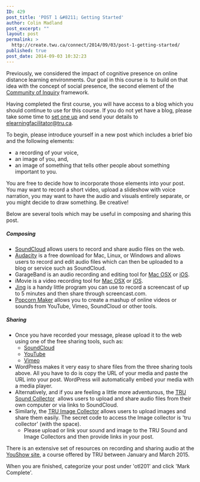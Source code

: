 ```yaml
---
ID: 429
post_title: 'POST 1 &#8211; Getting Started'
author: Colin Madland
post_excerpt: ""
layout: post
permalink: >
  http://create.twu.ca/connect/2014/09/03/post-1-getting-started/
published: true
post_date: 2014-09-03 10:32:23
---
```

Previously, we considered the impact of cognitive presence on online distance learning environments. Our goal in this course is  to build on that idea with the concept of social presence, the second element of the <a href="http://coi.athabascau.ca"  rel="noopener noreferrer">Community of Inquiry</a> framework.

Having completed the first course, you will have access to a blog which you should continue to use for this course. If you do not yet have a blog, please take some time to <a title="Participate" href="http://courses.olblogs.tru.ca/facdev/participate/"  rel="noopener noreferrer">set one up</a> and send your details to elearningfacilitator@tru.ca.

To begin, please introduce yourself in a new post which includes a brief bio and the following elements:
<ul>
	<li>a recording of your voice,</li>
	<li>an image of you, and,</li>
	<li>an image of something that tells other people about something important to you.</li>
</ul>
You are free to decide how to incorporate those elements into your post. You may want to record a short video, upload a slideshow with voice narration, you may want to have the audio and visuals entirely separate, or you might decide to draw something. Be creative!

Below are several tools which may be useful in composing and sharing this post.
<h5>Composing</h5>
<ul>
	<li><a href="http://soundcloud.com"  rel="noopener noreferrer">SoundCloud</a> allows users to record and share audio files on the web.</li>
	<li><a href="http://audacity.sourceforge.net/"  rel="noopener noreferrer">Audacity</a> is a free download for Mac, Linux, or Windows and allows users to record and edit audio files which can then be uploaded to a blog or service such as SoundCloud.</li>
	<li>GarageBand is an audio recording and editing tool for <a href="https://itunes.apple.com/ca/app/garageband/id682658836?mt=12"  rel="noopener noreferrer">Mac OSX</a> or <a href="https://itunes.apple.com/ca/app/garageband/id408709785?mt=8"  rel="noopener noreferrer">iOS</a>.</li>
	<li>iMovie is a video recording tool for <a href="https://www.apple.com/ca/mac/imovie/"  rel="noopener noreferrer">Mac OSX</a> or <a href="https://www.apple.com/ca/ios/imovie/"  rel="noopener noreferrer">iOS</a>.</li>
	<li><a href="http://www.techsmith.com/jing.html"  rel="noopener noreferrer">Jing</a> is a handy little program you can use to record a screencast of up to 5 minutes and then share through screencast.com.</li>
	<li><a href="https://popcorn.webmaker.org/"  rel="noopener noreferrer">Popcorn Maker</a> allows you to create a mashup of online videos or sounds from YouTube, Vimeo, SoundCloud or other tools.</li>
</ul>
<h5>Sharing</h5>
<ul>
	<li>Once you have recorded your message, please upload it to the web using one of the free sharing tools, such as:
<ul>
	<li><a href="https://soundcloud.com"  rel="noopener noreferrer">SoundCloud</a></li>
	<li><a href="https://www.youtube.com"  rel="noopener noreferrer">YouTube</a></li>
	<li><a href="http://vimeo.com"  rel="noopener noreferrer">Vimeo</a></li>
</ul>
</li>
	<li>WordPress makes it very easy to share files from the three sharing tools above. All you have to do is copy the URL of your media and paste the URL into your post. WordPress will automatically embed your media with a media player.</li>
	<li>Alternatively, and if you are feeling a little more adventurous, the <a href="http://splot.ca/sounder/share"  rel="noopener noreferrer">TRU Sound Collector</a>  allows users to upload and share audio files from their own computer or via links to SoundCloud.</li>
	<li>Similarly, the <a href="http://splot.ca/collector/desk/"  rel="noopener noreferrer">TRU Image Collector</a> allows users to upload images and share them easily. The secret code to access the Image collector is 'tru collector' (with the space).
<ul>
	<li>Please upload or link your sound and image to the TRU Sound and Image Collectors and then provide links in your post.</li>
</ul>
</li>
</ul>
There is an extensive set of resources on recording and sharing audio at the <a href="http://youshow.trubox.ca/about/props/audio-tools/"  rel="noopener noreferrer">YouShow site</a>, a course offered by TRU between January and March 2015.

When you are finished, categorize your post under 'otl201' and click 'Mark Complete'.